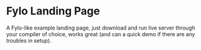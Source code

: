 # Fylo Landing Page

A Fylo-like example landing page, just download and run live server through your compiler of choice, works great (and can a quick demo if there are any troubles in setup). 
